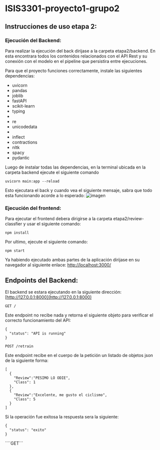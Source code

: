 # ISIS3301-proyecto1-grupo2
## Instrucciones de uso etapa 2:
### Ejecución del Backend:

Para realizar la ejecución del back dirijase a la carpeta etapa2/backend. En esta encontrara todos los contenidos relacionados con el API Rest y su conexión con el modelo en el pipeline que persistira entre ejecuciones. 

Para que el proyecto funciones correctamente, instale las siguientes dependencias:

- uvicorn
- pandas
- joblib
- fastAPI
- scikit-learn
- typing
- 
- re
- unicodedata
- 
- inflect
- contractions
- nltk
- spacy
- pydantic

Luego de instalar todas las dependencias, en la terminal ubicada en la carpeta backend ejecute el siguiente comando

```uvicorn main:app --reload```

Esto ejecutara el back y cuando vea el siguiente mensaje, sabra que todo esta funcionando acorde a lo esperado:
![imagen](https://github.com/Dani32002/ISIS3301-proyecto1-grupo2/assets/91741110/62c29666-fb54-41e4-b9b5-33955be6a2c1)

### Ejecución del frontend:

Para ejecutar el frontend debera dirigirse a la carpeta etapa2/review-classfier y usar el siguiente comando:

```npm install```

Por ultimo, ejecute el siguiente comando:

```npm start```

Ya habiendo ejecutado ambas partes de la aplicación dirijase en su navegador al siguiente enlace:
[http://localhost:3000/](http://localhost:3000/)

## Endpoints del Backend:

El backend se estara ejecutando en la siguiente dirección:
[http://127.0.0.1:8000](http://127.0.0.1:8000)

```GET /```

Este endpoint no recibe nada y retorna el siguiente objeto para verificar el correcto funcionamiento del API:
```
{
  "status": "API is running"
}
```

```POST /retrain```

Este endpoint recibe en el cuerpo de la petición un listado de objetos json de la siguiente forma:

```
[
  {
    "Review":"PESIMO LO ODIE",
    "Class": 1
  },
  {
    "Review":"Excelente, me gusto el ciclismo",
    "Class": 5
  }
]
```
Si la operación fue exitosa la respuesta sera la siguiente:

```
{
  "status": "exito"
}
```

````GET```


